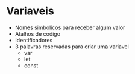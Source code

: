 # Variaveis

* Nomes simbolicos para receber algum valor
* Atalhos de codigo
* Identificadores
* 3 palavras reservadas para criar uma variavel
    * var
    * let
    * const